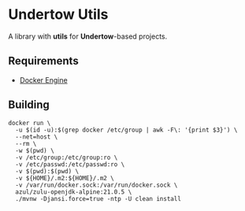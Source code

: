 # Undertow Utils

A library with **utils** for **Undertow**-based projects.

## Requirements

  - [Docker Engine](https://docs.docker.com/engine/install/)

## Building

```shell
docker run \
  -u $(id -u):$(grep docker /etc/group | awk -F\: '{print $3}') \
  --net=host \
  --rm \
  -w $(pwd) \
  -v /etc/group:/etc/group:ro \
  -v /etc/passwd:/etc/passwd:ro \
  -v $(pwd):$(pwd) \
  -v ${HOME}/.m2:${HOME}/.m2 \
  -v /var/run/docker.sock:/var/run/docker.sock \
  azul/zulu-openjdk-alpine:21.0.5 \
  ./mvnw -Djansi.force=true -ntp -U clean install
```


